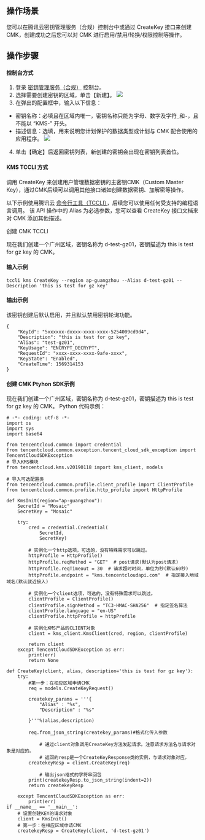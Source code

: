 ## 操作场景
您可以在腾讯云密钥管理服务（合规）控制台中或通过 CreateKey 接口来创建 CMK，创建成功之后您可以对 CMK 进行启用/禁用/轮换/权限控制等操作。


## 操作步骤

#### 控制台方式
1. 登录 [密钥管理服务（合规）](https://console.cloud.tencent.com/kms2) 控制台。
2. 选择需要创建密钥的区域，单击【新建】。
![](https://main.qcloudimg.com/raw/838c5da28a939ea45cda7de11804142c.jpg)
3. 在弹出的配置框中，输入以下信息：
 - 密钥名称：必填且在区域内唯一，密钥名称只能为字母、数字及字符`_`和`-`，且不能以 “KMS-” 开头。
 - 描述信息：选填，用来说明您计划保护的数据类型或计划与 CMK 配合使用的应用程序。
![](https://main.qcloudimg.com/raw/0723c92d7cf2c91cf3b9bc0e41a0b17f.jpg)
4. 单击【确定】后返回密钥列表，新创建的密钥会出现在密钥列表首位。



#### KMS TCCLI 方式
调用 CreateKey 来创建用户管理数据密钥的主密钥CMK（Custom Master Key），通过CMK后续可以调用其他接口诸如创建数据密钥、加解密等操作。

以下示例使用腾讯云 [命令行工具（TCCLI）](https://cloud.tencent.com/product/cli)，后续您可以使用任何受支持的编程语言调用。
该 API 操作中的 Alias 为必选参数，您可以查看 CreateKey 接口文档来对 CMK 添加其他描述。

创建 CMK TCCLI

现在我们创建一个广州区域，密钥名称为 d-test-gz01，密钥描述为 this is test for gz key 的 CMK。
#### 输入示例
```
tccli kms CreateKey --region ap-guangzhou --Alias d-test-gz01 --Description 'this is test for gz key'
```

#### 输出示例
该密钥创建后默认启用，并且默认禁用密钥轮询功能。
```
{
    "KeyId": "5xxxxxx-dxxxx-xxxx-xxxx-5254009cd9d4",
    "Description": "this is test for gz key",
    "Alias": "test-gz01",
    "KeyUsage": "ENCRYPT_DECRYPT",
    "RequestId": "xxxx-xxxx-xxxx-9afe-xxxx",
    "KeyState": "Enabled",
    "CreateTime": 1569314153
}
```


#### 创建 CMK Ptyhon SDK示例
现在我们创建一个广州区域，密钥名称为 d-test-gz01，密钥描述为 this is test for gz key 的 CMK。
Python 代码示例：


```
# -*- coding: utf-8 -*-
import os
import sys
import base64

from tencentcloud.common import credential
from tencentcloud.common.exception.tencent_cloud_sdk_exception import TencentCloudSDKException
# 导入KMS模块
from tencentcloud.kms.v20190118 import kms_client, models

# 导入可选配置类
from tencentcloud.common.profile.client_profile import ClientProfile
from tencentcloud.common.profile.http_profile import HttpProfile

def KmsInit(region="ap-guangzhou"):
    SecretId = "Mosaic"
    SecretKey = "Mosaic"

    try:
        cred = credential.Credential(
            SecretId,
            SecretKey)

        # 实例化一个http选项，可选的，没有特殊需求可以跳过。
        httpProfile = HttpProfile()
        httpProfile.reqMethod = "GET"  # post请求(默认为post请求)
        httpProfile.reqTimeout = 30  # 请求超时时间，单位为秒(默认60秒)
        httpProfile.endpoint = "kms.tencentcloudapi.com"  # 指定接入地域域名(默认就近接入)

        # 实例化一个client选项，可选的，没有特殊需求可以跳过。
        clientProfile = ClientProfile()
        clientProfile.signMethod = "TC3-HMAC-SHA256"  # 指定签名算法
        clientProfile.language = "en-US"
        clientProfile.httpProfile = httpProfile

        # 实例化KMS产品的CLIENT对象
        client = kms_client.KmsClient(cred, region, clientProfile)

        return client
    except TencentCloudSDKException as err:
        print(err)
        return None

def CreateKey(client, alias, description='this is test for gz key'):
    try:
        #第一步：在相应区域申请CMK
        req = models.CreateKeyRequest()

        createkey_params = '''{
            "Alias" : "%s",
            "Description" : "%s"
        
        }'''%(alias,description)

        req.from_json_string(createkey_params)#格式化传入参数

            # 通过client对象调用CreateKey方法发起请求。注意请求方法名与请求对象是对应的。
            # 返回的resp是一个CreateKeyResponse类的实例，与请求对象对应。
        createkeyResp = client.CreateKey(req)

            # 输出json格式的字符串回包
        print(createkeyResp.to_json_string(indent=2))
        return createkeyResp

    except TencentCloudSDKException as err:
        print(err)
if __name__ == '__main__':
    # 设置创建KEY的请求对象
    client = KmsInit()
    # 第一步：在相应区域申请CMK
    createkeyResp = CreateKey(client, 'd-test-gz01')
```
